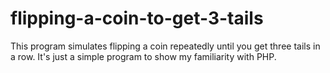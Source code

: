 # flipping-a-coin-to-get-3-tails
This program simulates flipping a coin repeatedly until you get three tails in a row. It's just a simple program to show my familiarity with PHP.
